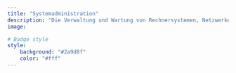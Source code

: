 ```yaml
---
title: "Systemadministration"
description: "Die Verwaltung und Wartung von Rechnersystemen, Netzwerken, Servern und Software zur Sicherstellung eines effizienten, sicheren und zuverlässigen Betriebs"
image: 

# Badge style
style:
    background: "#2a9d8f"
    color: "#fff"
---
```

